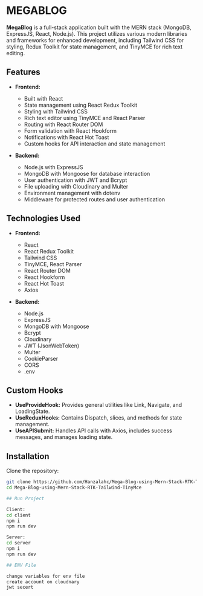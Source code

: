 # MEGABLOG

**MegaBlog** is a full-stack application built with the MERN stack (MongoDB, ExpressJS, React, Node.js). This project utilizes various modern libraries and frameworks for enhanced development, including Tailwind CSS for styling, Redux Toolkit for state management, and TinyMCE for rich text editing.

## Features

- **Frontend:**
  - Built with React
  - State management using React Redux Toolkit
  - Styling with Tailwind CSS
  - Rich text editor using TinyMCE and React Parser
  - Routing with React Router DOM
  - Form validation with React Hookform
  - Notifications with React Hot Toast
  - Custom hooks for API interaction and state management

- **Backend:**
  - Node.js with ExpressJS
  - MongoDB with Mongoose for database interaction
  - User authentication with JWT and Bcrypt
  - File uploading with Cloudinary and Multer
  - Environment management with dotenv
  - Middleware for protected routes and user authentication

## Technologies Used

- **Frontend:**
  - React
  - React Redux Toolkit
  - Tailwind CSS
  - TinyMCE, React Parser
  - React Router DOM
  - React Hookform
  - React Hot Toast
  - Axios

- **Backend:**
  - Node.js
  - ExpressJS
  - MongoDB with Mongoose
  - Bcrypt
  - Cloudinary
  - JWT (JsonWebToken)
  - Multer
  - CookieParser
  - CORS
  - .env

## Custom Hooks

- **UseProvideHook:** Provides general utilities like Link, Navigate, and LoadingState.
- **UseReduxHooks:** Contains Dispatch, slices, and methods for state management.
- **UseAPISubmit:** Handles API calls with Axios, includes success messages, and manages loading state.

## Installation

Clone the repository:

```bash
git clone https://github.com/Hanzalahc/Mega-Blog-using-Mern-Stack-RTK-Tailwind-TinyMce.git
cd Mega-Blog-using-Mern-Stack-RTK-Tailwind-TinyMce

## Run Project

Client:
cd client
npm i
npm run dev

Server:
cd server
npm i
npm run dev

## ENV File

change variables for env file
create account on cloudnary
jwt secert

